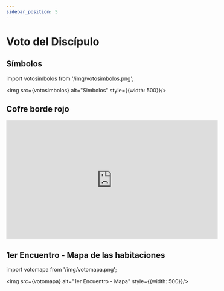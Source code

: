 ```yaml
---
sidebar_position: 5
---
```


# Voto del Discípulo

## Símbolos

import votosimbolos from '/img/votosimbolos.png';

<img src={votosimbolos} alt="Simbolos" style={{width: 500}}/>

## Cofre borde rojo

<iframe width="560" height="315" src="https://www.youtube.com/embed/DYKTWh21dzM" frameborder="0" allow="accelerometer; autoplay; clipboard-write; encrypted-media; gyroscope; picture-in-picture; web-share" referrerpolicy="strict-origin-when-cross-origin" allowfullscreen></iframe>

## 1er Encuentro - Mapa de las habitaciones

import votomapa from '/img/votomapa.png';

<img src={votomapa} alt="1er Encuentro - Mapa" style={{width: 500}}/>